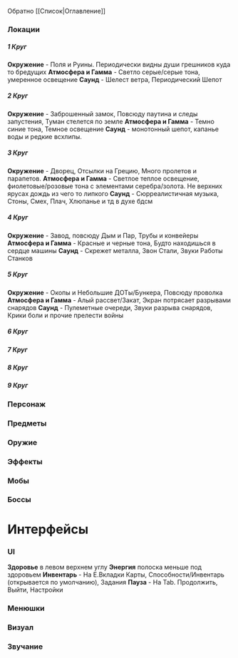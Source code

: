 Обратно [[Список|Оглавление]]
### Локации
##### 1 Круг
**Окружение** - Поля и Руины. Периодически видны души грешников куда то бредущих
**Атмосфера и Гамма** - Светло серые/серые тона, умеренное освещение
**Саунд** - Шелест ветра, Периодический Шепот
##### 2 Круг
**Окружение** - Заброшенный замок, Повсюду паутина и следы запустения, Туман стелется по земле
**Атмосфера и Гамма** - Темно синие тона, Темное освещение
**Саунд** - монотонный шепот, капанье воды и редкие всхлипы.
##### 3 Круг
**Окружение** - Дворец, Отсылки на Грецию, Много пролетов и парапетов.
**Атмосфера и Гамма** - Светлое теплое освещение, фиолетовые/розовые тона с элементами серебра/золота. Не верхних ярусах дождь из чего то липкого
**Саунд** - Сюрреалистичная музыка, Стоны, Смех, Плач, Хлюпанье и тд в духе бдсм
##### 4 Круг
**Окружение** - Завод, повсюду Дым и Пар, Трубы и конвейеры
**Атмосфера и Гамма** - Красные и черные тона, Будто находишься в сердце машины
**Саунд** - Скрежет металла, Звон Стали, Звуки Работы Станков
##### 5 Круг
**Окружение** - Окопы и Небольшие ДОТы/Бункера, Повсюду проволка
**Атмосфера и Гамма** - Алый рассвет/Закат, Экран потрясает разрывами снарядов
**Саунд** - Пулеметные очереди, Звуки разрыва снарядов, Крики боли и прочие прелести войны
##### 6 Круг
##### 7 Круг
##### 8 Круг
##### 9 Круг
### Персонаж
### Предметы
### Оружие
### Эффекты
### Мобы
### Боссы
# Интерфейсы
### UI
**Здоровье** в левом верхнем углу
**Энергия** полоска меньше под здоровьем
**Инвентарь** - На Е.Вкладки Карты, Способности/Инвентарь (открывается по умолчанию), Задания
**Пауза** - На Tab. Продолжить, Выйти, Настройки
### Менюшки
### Визуал
### Звучание

